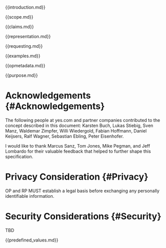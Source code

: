 
{{introduction.md}}

{{scope.md}}

{{claims.md}}

{{representation.md}}

{{requesting.md}}

{{examples.md}}

{{opmetadata.md}}

{{purpose.md}}


# Acknowledgements {#Acknowledgements}
      
The following people at yes.com and partner companies contributed to the concept described in this document: Karsten Buch, Lukas Stiebig, Sven Manz, Waldemar Zimpfer, Willi Wiedergold, Fabian Hoffmann, Daniel Keijsers, Ralf Wagner, Sebastian Ebling, Peter Eisenhofer.
      
I would like to thank Marcus Sanz, Tom Jones, Mike Pegman, and Jeff Lombardo for their valuable feedback that helped to further shape this specification. 

# Privacy Consideration {#Privacy}
OP and RP MUST establish a legal basis before exchanging any personally identifiable information.

# Security Considerations {#Security}
      
TBD

{{predefined_values.md}}

